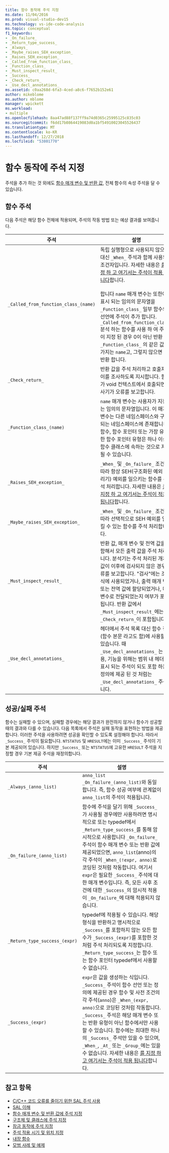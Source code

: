 ```yaml
---
title: 함수 동작에 주석 지정
ms.date: 11/04/2016
ms.prod: visual-studio-dev15
ms.technology: vs-ide-code-analysis
ms.topic: conceptual
f1_keywords:
- _On_failure_
- _Return_type_success_
- _Always_
- _Maybe_raises_SEH_exception_
- _Raises_SEH_exception_
- _Called_from_function_class_
- _Function_class_
- _Must_inspect_result_
- _Success_
- _Check_return_
- _Use_decl_annotations_
ms.assetid: c0aa268d-6fa3-4ced-a8c6-f7652b152e61
author: mikeblome
ms.author: mblome
manager: wpickett
ms.workload:
- multiple
ms.openlocfilehash: 8aa47ad88f137ff9a74d0365c25995125c835c03
ms.sourcegitcommit: f6dd17b0864419083d0a1bf54910023045526437
ms.translationtype: MT
ms.contentlocale: ko-KR
ms.lasthandoff: 12/27/2018
ms.locfileid: "53801770"
---
```

# <a name="annotating-function-behavior"></a>함수 동작에 주석 지정
주석을 추가 하는 것 외에도 [함수 매개 변수 및 반환 값](../code-quality/annotating-function-parameters-and-return-values.md), 전체 함수의 속성 주석을 달 수 있습니다.

## <a name="function-annotations"></a>함수 주석
 다음 주석은 해당 함수 전체에 적용되며, 주석의 작동 방법 또는 예상 결과를 보여줍니다.

|주석|설명|
|----------------|-----------------|
|`_Called_from_function_class_(name)`|독립 실행형으로 사용되지 않으며, 대신 `_When_` 주석과 함께 사용되는 조건자입니다. 자세한 내용은 [를 지정 하 고 여기서는 주석이 적용 됩니다](../code-quality/specifying-when-and-where-an-annotation-applies.md)합니다.<br /><br /> 합니다 `name` 매개 변수는 또한에 표시 되는 임의의 문자열을 `_Function_class_` 일부 함수의 선언에 주석이 추가 합니다.  `_Called_from_function_class_` 분석 하는 함수를 사용 하 여 주석이 지정 된 경우 0이 아닌 반환 `_Function_class_` 의 같은 값을 가지는 `name`고, 그렇지 않으면 0을 반환 합니다.|
|`_Check_return_`|반환 값을 주석 처리하고 호출자가 이를 조사하도록 지시합니다. 함수가 void 컨텍스트에서 호출되면 검사기가 오류를 보고합니다.|
|`_Function_class_(name)`|`name` 매개 변수는 사용자가 지정하는 임의의 문자열입니다.  이 매개 변수는 다른 네임스페이스와 구분되는 네임스페이스에 존재합니다. 함수, 함수 포인터 또는 가장 유용한 함수 포인터 유형은 하나 이상의 함수 클래스에 속하는 것으로 지정될 수 있습니다.|
|`_Raises_SEH_exception_`|`_When_` 및 `_On_failure_` 조건에 따라 항상 SEH(구조화된 예외 처리기) 예외를 일으키는 함수를 주석 처리합니다. 자세한 내용은 [를 지정 하 고 여기서는 주석이 적용 됩니다](../code-quality/specifying-when-and-where-an-annotation-applies.md)합니다.|
|`_Maybe_raises_SEH_exception_`|`_When_` 및 `_On_failure_` 조건에 따라 선택적으로 SEH 예외를 일으킬 수 있는 함수를 주석 처리합니다.|
|`_Must_inspect_result_`|반환 값, 매개 변수 및 전역 값을 포함해서 모든 출력 값을 주석 처리합니다.  분석기는 주석 처리된 개체의 값이 이후에 검사되지 않은 경우 오류를 보고합니다. "검사"에는 조건 식에 사용되었거나, 출력 매개 변수 또는 전역 값에 할당되었거나, 매개 변수로 전달되었는지 여부가 포함됩니다.  반환 값에서 `_Must_inspect_result_`에는 `_Check_return_`이 포함됩니다.|
|`_Use_decl_annotations_`|헤더에서 주석 목록 대신 함수 정의 (함수 본문 라고도 함)에 사용할 수 있습니다.  때 `_Use_decl_annotations_` 는 사용, 기능을 위해는 범위 내 헤더에 표시 되는 주석이 되도 포함 하는 정의에 제공 된 것 처럼는 `_Use_decl_annotations_` 주석입니다.|

## <a name="successfailure-annotations"></a>성공/실패 주석
 함수는 실패할 수 있으며, 실패할 경우에는 해당 결과가 완전하지 않거나 함수가 성공할 때의 결과와 다를 수 있습니다.  다음 목록에서 주석은 실패 동작을 표현하는 방법을 제공합니다.  이러한 주석을 사용하려면 성공을 확인할 수 있도록 설정해야 합니다. 따라서 `_Success_` 주석이 필요합니다.  `NTSTATUS` 및 `HRESULT`에는 이미 `_Success_` 주석이 기본 제공되어 있습니다. 하지만 `_Success_` 또는 `NTSTATUS`에 고유한 `HRESULT` 주석을 지정할 경우 기본 제공 주석을 재정의합니다.

|주석|설명|
|----------------|-----------------|
|`_Always_(anno_list)`|`anno_list _On_failure_(anno_list)`와 동일합니다. 즉, 함수 성공 여부에 관계없이 `anno_list`의 주석이 적용됩니다.|
|`_On_failure_(anno_list)`|함수에 주석을 달기 위해 `_Success_`가 사용될 경우에만 사용하려면 명시적으로 또는 typedef에서 `_Return_type_success_`를 통해 암시적으로 사용합니다 `_On_failure_` 주석이 함수 매개 변수 또는 반환 값에 제공되었으면, `anno_list`(anno)의 각 주석이 `_When_(!expr, anno)`로 코딩된 것처럼 작동합니다. 여기서 `expr`은 필요한 `_Success_` 주석에 대한 매개 변수입니다. 즉, 모든 사후 조건에 대한 `_Success_`의 암시적 적용이 `_On_failure_`에 대해 적용되지 않습니다.|
|`_Return_type_success_(expr)`|typedef에 적용될 수 있습니다. 해당 형식을 반환하고 명시적으로 `_Success_`를 포함하지 않는 모든 함수가 `_Success_(expr)`를 포함한 것처럼 주석 처리되도록 지정합니다. `_Return_type_success_`는 함수 또는 함수 포인터 typedef에서 사용할 수 없습니다.|
|`_Success_(expr)`|`expr`은 값을 생성하는 식입니다. `_Success_` 주석이 함수 선언 또는 정의에 제공된 경우 함수 및 사전 조건의 각 주석(`anno`)은 `_When_(expr, anno)`으로 코딩된 것처럼 작동합니다. `_Success_` 주석은 해당 매개 변수 또는 반환 유형이 아닌 함수에서만 사용할 수 있습니다. 함수에는 최대한 하나의 `_Success_` 주석만 있을 수 있으며, `_When_`, `_At_` 또는 `_Group_`에는 있을 수 없습니다. 자세한 내용은 [를 지정 하 고 여기서는 주석이 적용 됩니다](../code-quality/specifying-when-and-where-an-annotation-applies.md)합니다.|

## <a name="see-also"></a>참고 항목

- [C/C++ 코드 오류를 줄이기 위한 SAL 주석 사용](../code-quality/using-sal-annotations-to-reduce-c-cpp-code-defects.md)
- [SAL 이해](../code-quality/understanding-sal.md)
- [함수 매개 변수 및 반환 값에 주석 지정](../code-quality/annotating-function-parameters-and-return-values.md)
- [구조체 및 클래스에 주석 지정](../code-quality/annotating-structs-and-classes.md)
- [잠금 동작에 주석 지정](../code-quality/annotating-locking-behavior.md)
- [주석 적용 시기 및 위치 지정](../code-quality/specifying-when-and-where-an-annotation-applies.md)
- [내장 함수](../code-quality/intrinsic-functions.md)
- [모범 사례 및 예제](../code-quality/best-practices-and-examples-sal.md)